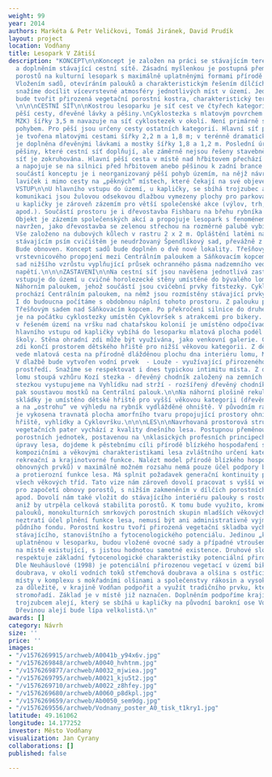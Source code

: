 ```yaml
---
weight: 99
year: 2014
authors: Markéta & Petr Veličkovi, Tomáš Jiránek, David Prudík
layout: project
location: Vodňany
title: Lesopark V Zátiší
description: "KONCEPT\n\nKoncept je založen na práci se stávajícím terénem, s využitím
  a doplněním stávající cestní sítě. Zásadní myšlenkou je postupná přeměna lesních
  porostů na kulturní lesopark s maximálně uplatněnými formami přírodě blízkého hospodaření.
  Vložením sadů, otevíráním palouků a charakteristickým řešením dílčích prostorů se
  snažíme docílit vícevrstevné atmosféry jednotlivých míst v území. Jednotu celku
  bude tvořit přirozená vegetační porostní kostra, charakteristický terén a síť cest.
  \n\n\nCESTNÍ SÍŤ\n\nKostrou lesoparku je síť cest ve čtyřech kategoriích - cyklostezka,
  pěší cesty, dřevěné lávky a pěšiny.\nCyklostezka s mlatovým povrchem (technologie
  MZK) šířky 3,5 m navazuje na síť cyklostezek v okolí. Není primárně spojena s pěším
  pohybem. Pro pěší jsou určeny cesty ostatních kategorií. Hlavní síť pěších cest
  je tvořena mlatovými cestami šířky 2,2 m a 1,8 m; v terénně dramatických místech
  je doplněna dřevěnými lávkami a mostky šířky 1,8 a 1,2 m. Poslední úrovní cest jsou
  pěšiny, které cestní síť doplňují, ale záměrně nejsou řešeny stavebně. \n\nCestní
  síť je zokruhována. Hlavní pěší cesta v místě nad hřbitovem přechází komunikaci
  a napojuje se na silnici před hřbitovem anebo pěšinou k zadní brance na hřbitov.\n\nDůležitou
  součástí konceptu je i neorganizovaný pěší pohyb územím, na nějž návrh reaguje rozmístěním
  laviček i mimo cesty na „pěkných“ místech, které čekají na své objevení návštěvníkem.\n\n\nHLAVNÍ
  VSTUP\n\nU hlavního vstupu do území, u kapličky, se sbíhá trojzubec alejí. Při asfaltové
  komunikaci jsou žulovou odsekovou dlažbou vymezeny plochy pro parkování. Palouk
  u kapličky je zároveň zázemím pro větší společenské akce (výlov, trh, dětský den
  apod.). Součástí prostoru je i dřevostavba Fishbaru na břehu rybníka Velká Podvinice.
  Objekt je zázemím společenských akcí a propojuje lesopark s fenoménem rybníků. Je
  navržen, jako dřevostavba se zelenou střechou na rozměrné palubě vybíhající k vodě.
  Vše založeno na dubových kůlech v rastru 2 x 2 m. Opláštění latěmi naležato.\n\n\nSADY\n\nZa
  stávajícím psím cvičištěm je neudržovaný Špendlíkový sad, převážně z mirobalánů.
  Bude obnoven. Koncept sadů bude doplněn o dvě nové lokality. Třešňový sad v místě
  vrstevnicového propojení mezi Centrálním paloukem a Sáňkovacím kopcem. Jabloňový
  sad nižšího vzrůstu vyplňující průsek ochranného pásma nadzemního vedení vysokého
  napětí.\n\n\nZASTAVENÍ\n\nNa cestní síť jsou navěšena jednotlivá zastavení. Cyklostezka
  vstupuje do území u cvičné horolezecké stěny umístěné do bývalého lomu. Prochází
  Náhorním paloukem, jehož součástí jsou cvičební prvky fitstezky. Cyklostezka dále
  prochází Centrálním paloukem, na němž jsou rozmístěny stávající prvky drobné architektury.
  I do budoucna počítáme s obdobnou náplní tohoto prostoru. Z palouku pokračuje cyklostezka
  Třešňovým sadem nad Sáňkovacím kopcem. Po překročení silnice do druhé části území
  je na počátku cyklostezky umístěn Cyklovršek s atrakcemi pro bikery. Na konci cyklostezky
  v řešeném území na vršku nad chatařskou kolonií je umístěno odpočívadlo.\n\nZ prostoru
  hlavního vstupu od kapličky vybíhá do lesoparku mlatová plocha podél ohradní zdi
  školy. Stěna ohradní zdi může být využívána, jako venkovní galerie. Cesta podél
  zdi končí prostorem dětského hřiště pro nižší věkovou kategorii. Z dětského hřiště
  vede mlatová cesta na přírodně dlážděnou plochu dna interiéru lomu, Malé strže.
  V dlažbě bude vytvořen vodní prvek  - Louže - využívající přirozeného vodního režimu
  prostředí. Snažíme se respektovat i dnes typickou intimitu místa. Z dlážděné plochy
  lomu stoupá vzhůru Kozí stezka - dřevěný chodník založený na zemních vrutech. Kozí
  stezkou vystupujeme na Vyhlídku nad strží - rozšířený dřevěný chodník - a z vyhlídky
  pak soustavou mostků na Centrální palouk.\n\nNa náhorní plošině rekultivované bývalé
  skládky je umístěno dětské hřiště pro vyšší věkovou kategorii (dřevěné polezné prvky)
  a na „ostrohu“ ve výhledu na rybník vydlážděné ohniště. V původním rákosovitém porostu
  je vykosena travnatá plocha amorfního tvaru propojující prostory ohniště, dětského
  hřiště, vyhlídky a Cyklovršku.\n\n\nLES\n\nNavrhovaná prostorová struktura a kompozice
  vegetačních pater vychází z kvality dnešního lesa. Postupnou přeměnou určujících
  porostních jednotek, postavenou na \nklasických profesních principech hospodářské
  úpravy lesa, dojdeme k pěstebnímu cíli přírodě blízkého hospodaření s porostními,
  kompozičními a věkovými charakteristikami lesa zvláštního určení kategorie zvýšené
  rekreační a krajinotvorné funkce. Nalézt model přírodě blízkého hospodaření (vkládání
  obnovných prvků) v maximálně možném rozsahu nemá pouze účel podpory biodiverzity
  a protierozní funkce lesa. Má splnit požadavek generační kontinuity porostů v zastoupení
  všech věkových tříd. Tato vize nám zároveň dovolí pracovat s vyšší věkovou hranicí
  pro započetí obnovy porostů, s nižším zakmeněním v dílčích porostních skupinách
  apod. Dovolí nám také vložit do stávajícího interiéru palouky s rostoucími solitéry,
  aniž by utrpěla celková stabilita porostů. K tomu bude využito, kromě dnes existujících
  palouků, monokulturních smrkových porostních skupin mladších věkových tříd. \n\nCelek
  neztratí účel plnění funkce lesa, nemusí být ani administrativně vyjmut lesního
  půdního fondu. Porostní kostru tvoří přirozená vegetační skladba vycházející ze
  stávajícího, stanovištního a fytocenologického potenciálu. Jedinou „kulturní“ dřevinou,
  uplatněnou v lesoparku, budou vložené ovocné sady a případné vtroušené dřeviny dnes
  na místě existující, s jistou hodnotou samotné existence. Druhové složení porostů
  respektuje základní fytocenologické charakteristiky potenciální přirozené vegetace.
  Dle Neuhäuslové (1998) je potenciální přirozenou vegetací v území biková nebo jedlová
  doubrava, v okolí vodních toků střemchová doubrava a olšina s ostřicí třeslicovitou,
  místy v komplexu s mokřadními olšinami a společenstvy rákosin a vysokých ostřic.\n\n\nALEJE\n\nPovažujeme
  za důležité, v krajině Vodňan podpořit a využít tradičního prvku, kterými jsou přirozená
  stromořadí. Základ je v místě již naznačen. Doplněním podpoříme krajinářskou kompozici
  trojzubcem alejí, který se sbíhá u kapličky na původní barokní ose Vodňany – Zátiší.
  Dřevinou alejí bude lípa velkolistá.\n"
awards: []
category: Návrh
size: ''
price: ''
images:
- "/v1576269915/archweb/A0041b_y94x6v.jpg"
- "/v1576269848/archweb/A0040_hvhtnm.jpg"
- "/v1576269877/archweb/A0032_mjwiea.jpg"
- "/v1576269795/archweb/A0021_kju5t2.jpg"
- "/v1576269710/archweb/A0022_z8hfey.jpg"
- "/v1576269680/archweb/A0060_p8dkpl.jpg"
- "/v1576269659/archweb/Ab0050_sem9dg.jpg"
- "/v1576269556/archweb/Vodnany_poster_A0_tisk_t1kry1.jpg"
latitude: 49.161062
longitude: 14.177252
investor: Město Vodňany
visualization: Jan Cyrany
collaborations: []
published: false

---
```

